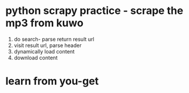 # python scrapy practice - scrape the mp3 from kuwo

1. do search- parse return result url
2. visit result url, parse header
3. dynamically load content
4. download content

# learn from you-get
